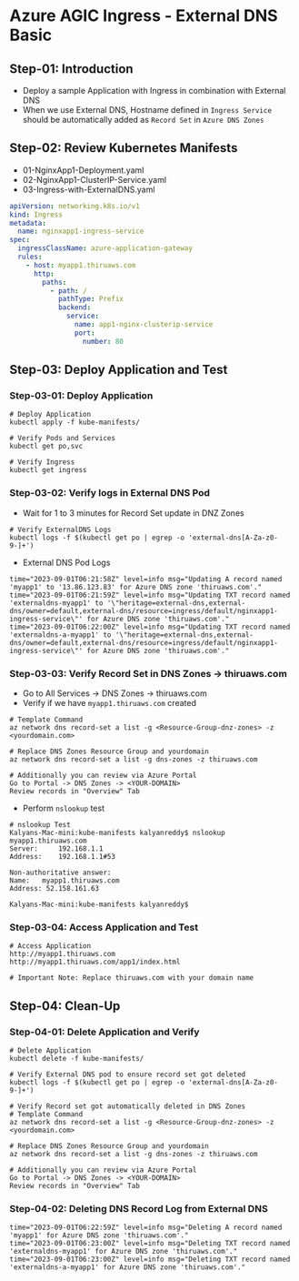 # Azure AGIC Ingress - External DNS Basic

## Step-01: Introduction
- Deploy a sample Application with Ingress in combination with External DNS
- When we use External DNS, Hostname defined in `Ingress Service` should be automatically added as `Record Set` in `Azure DNS Zones`

## Step-02: Review Kubernetes Manifests
- 01-NginxApp1-Deployment.yaml
- 02-NginxApp1-ClusterIP-Service.yaml
- 03-Ingress-with-ExternalDNS.yaml
```yaml
apiVersion: networking.k8s.io/v1
kind: Ingress
metadata:
  name: nginxapp1-ingress-service
spec:
  ingressClassName: azure-application-gateway
  rules:
    - host: myapp1.thiruaws.com
      http:
        paths:
          - path: /
            pathType: Prefix
            backend:
              service:
                name: app1-nginx-clusterip-service
                port: 
                  number: 80
```

## Step-03: Deploy Application and Test

### Step-03-01: Deploy Application
```t
# Deploy Application
kubectl apply -f kube-manifests/

# Verify Pods and Services
kubectl get po,svc

# Verify Ingress
kubectl get ingress
```

### Step-03-02: Verify logs in External DNS Pod
- Wait for 1 to 3 minutes for Record Set update in DNZ Zones
```t
# Verify ExternalDNS Logs
kubectl logs -f $(kubectl get po | egrep -o 'external-dns[A-Za-z0-9-]+')
```
- External DNS Pod Logs
```log
time="2023-09-01T06:21:58Z" level=info msg="Updating A record named 'myapp1' to '13.86.123.83' for Azure DNS zone 'thiruaws.com'."
time="2023-09-01T06:21:59Z" level=info msg="Updating TXT record named 'externaldns-myapp1' to '\"heritage=external-dns,external-dns/owner=default,external-dns/resource=ingress/default/nginxapp1-ingress-service\"' for Azure DNS zone 'thiruaws.com'."
time="2023-09-01T06:22:00Z" level=info msg="Updating TXT record named 'externaldns-a-myapp1' to '\"heritage=external-dns,external-dns/owner=default,external-dns/resource=ingress/default/nginxapp1-ingress-service\"' for Azure DNS zone 'thiruaws.com'."
```

### Step-03-03: Verify Record Set in DNS Zones -> thiruaws.com
- Go to All Services -> DNS Zones -> thiruaws.com
- Verify if we have `myapp1.thiruaws.com` created
```t
# Template Command
az network dns record-set a list -g <Resource-Group-dnz-zones> -z <yourdomain.com>

# Replace DNS Zones Resource Group and yourdomain
az network dns record-set a list -g dns-zones -z thiruaws.com

# Additionally you can review via Azure Portal
Go to Portal -> DNS Zones -> <YOUR-DOMAIN>
Review records in "Overview" Tab
```
- Perform `nslookup` test
```t
# nslookup Test
Kalyans-Mac-mini:kube-manifests kalyanreddy$ nslookup  myapp1.thiruaws.com
Server:		192.168.1.1
Address:	192.168.1.1#53

Non-authoritative answer:
Name:	myapp1.thiruaws.com
Address: 52.158.161.63

Kalyans-Mac-mini:kube-manifests kalyanreddy$ 

```

### Step-03-04: Access Application and Test
```t
# Access Application
http://myapp1.thiruaws.com
http://myapp1.thiruaws.com/app1/index.html

# Important Note: Replace thiruaws.com with your domain name
```

## Step-04: Clean-Up
### Step-04-01: Delete Application and Verify
```t
# Delete Application
kubectl delete -f kube-manifests/

# Verify External DNS pod to ensure record set got deleted
kubectl logs -f $(kubectl get po | egrep -o 'external-dns[A-Za-z0-9-]+')

# Verify Record set got automatically deleted in DNS Zones
# Template Command
az network dns record-set a list -g <Resource-Group-dnz-zones> -z <yourdomain.com>

# Replace DNS Zones Resource Group and yourdomain
az network dns record-set a list -g dns-zones -z thiruaws.com

# Additionally you can review via Azure Portal
Go to Portal -> DNS Zones -> <YOUR-DOMAIN>
Review records in "Overview" Tab

```
### Step-04-02: Deleting DNS Record Log from External DNS
```log
time="2023-09-01T06:22:59Z" level=info msg="Deleting A record named 'myapp1' for Azure DNS zone 'thiruaws.com'."
time="2023-09-01T06:23:00Z" level=info msg="Deleting TXT record named 'externaldns-myapp1' for Azure DNS zone 'thiruaws.com'."
time="2023-09-01T06:23:00Z" level=info msg="Deleting TXT record named 'externaldns-a-myapp1' for Azure DNS zone 'thiruaws.com'."
```